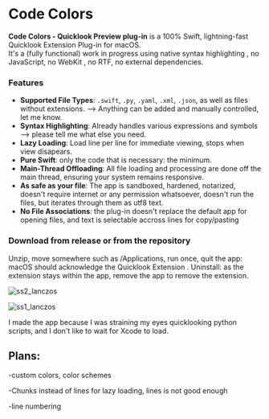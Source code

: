 # Code Colors 

**Code Colors - Quicklook Preview plug-in** is a 100% Swift, lightning-fast Quicklook Extension Plug-in for macOS.   
It's a (fully functional) work in progress  using native  syntax highlighting , no JavaScript, no WebKit , no RTF, no external dependencies.


### Features
- **Supported File Types**: `.swift`, `.py`, `.yaml`, `.xml`, `.json`, as well as files without extensions. --> Anything can be added and manually controlled, let me know.
- **Syntax Highlighting**:  Already handles various expressions and symbols --> please tell me what else you need.
- **Lazy Loading**: Load line per line for immediate viewing, stops when view disapears.
- **Pure Swift**:  only the code that is necessary: the minimum.
- **Main-Thread Offloading**: All file loading and processing are done off the main thread, ensuring your system remains responsive.
- **As safe as your file**: The app is sandboxed, hardened, notarized, doesn't require internet or any permission whatsoever,  doesn't run the files, but iterates through them as utf8 text.
- **No File Associations**: the plug-in doesn't replace the default app for opening files, and text is selectable accross lines for copy/pasting


### Download from release or from the repository
Unzip, move somewhere such as /Applications, run once, quit the app: macOS should acknowledge the Quicklook Extension .
Uninstall: as the extension stays within the app, remove the app to remove the extension.  


![ss2_lanczos](https://github.com/user-attachments/assets/45b5521d-a45a-4e25-953b-8a816149d1ad)

  
![ss1_lanczos](https://github.com/user-attachments/assets/df6605b5-b4e8-45ed-88af-60a3d98997ab)

I made the app because I was straining my eyes quicklooking python scripts, and I don't like to wait for Xcode to load.

## Plans:
-custom colors, color schemes

-Chunks instead of lines for lazy loading, lines is not good enough

-line numbering
